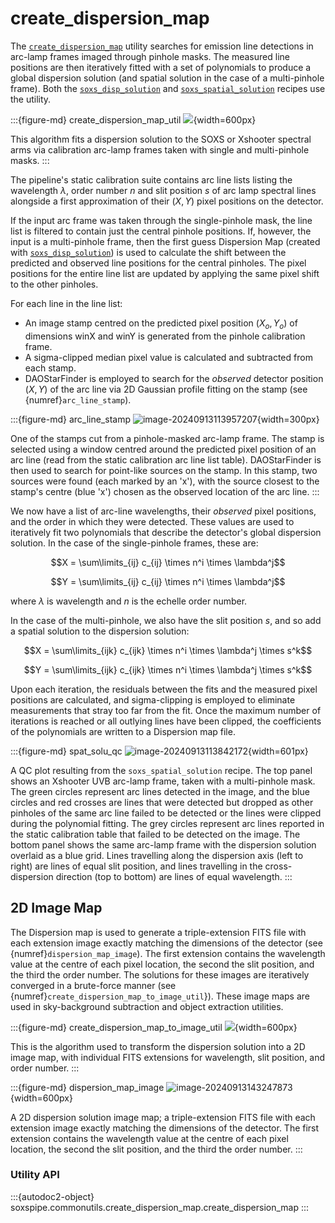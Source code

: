# create_dispersion_map

The [`create_dispersion_map`](#soxspipe.commonutils.create_dispersion_map) utility searches for emission line detections in arc-lamp frames imaged through pinhole masks. The measured line positions are then iteratively fitted with a set of polynomials to produce a global dispersion solution (and spatial solution in the case of a multi-pinhole frame). Both the [`soxs_disp_solution`](../recipes/soxs_disp_solution.md) and [`soxs_spatial_solution`](../recipes/soxs_spatial_solution.md) recipes use the utility.

:::{figure-md} create_dispersion_map_util
![](create_dispersion_map.png){width=600px}

This algorithm fits a dispersion solution to the SOXS or Xshooter spectral arms via calibration arc-lamp frames taken with single and multi-pinhole masks.
:::


The pipeline's static calibration suite contains arc line lists listing the wavelength $\lambda$, order number $n$ and slit position $s$ of arc lamp spectral lines alongside a first approximation of their ($X, Y$) pixel positions on the detector.

If the input arc frame was taken through the single-pinhole mask, the line list is filtered to contain just the central pinhole positions. If, however, the input is a multi-pinhole frame, then the first guess Dispersion Map (created with [`soxs_disp_solution`](../recipes/soxs_disp_solution.md)) is used to calculate the shift between the predicted and observed line positions for the central pinholes. The pixel positions for the entire line list are updated by applying the same pixel shift to the other pinholes.

For each line in the line list:

* An image stamp centred on the predicted pixel position ($X_o, Y_o$) of dimensions winX and winY is generated from the pinhole calibration frame.
* A sigma-clipped median pixel value is calculated and subtracted from each stamp.
* DAOStarFinder is employed to search for the *observed* detector position ($X, Y$) of the arc line via 2D Gaussian profile fitting on the stamp (see {numref}`arc_line_stamp`).

:::{figure-md} arc_line_stamp
![image-20240913113957207](../_images/image-20240913113957207.png){width=300px}

One of the stamps cut from a pinhole-masked arc-lamp frame. The stamp is selected using a window centred around the predicted pixel position of an arc line (read from the static calibration arc line list table). DAOStarFinder is then used to search for point-like sources on the stamp. In this stamp, two sources were found (each marked by an 'x'), with the source closest to the stamp's centre (blue 'x') chosen as the observed location of the arc line.
:::


We now have a list of arc-line wavelengths, their *observed* pixel positions, and the order in which they were detected. These values are used to iteratively fit two polynomials that describe the detector's global dispersion solution. In the case of the single-pinhole frames, these are:

$$X = \sum\limits_{ij} c_{ij} \times n^i \times \lambda^j$$

$$Y = \sum\limits_{ij} c_{ij} \times n^i \times \lambda^j$$

where $\lambda$ is wavelength and $n$ is the echelle order number.

In the case of the multi-pinhole, we also have the slit position $s$, and so add a spatial solution to the dispersion solution:

$$X = \sum\limits_{ijk} c_{ijk} \times n^i \times \lambda^j \times s^k$$

$$Y = \sum\limits_{ijk} c_{ijk} \times n^i \times \lambda^j \times s^k$$

Upon each iteration, the residuals between the fits and the measured pixel positions are calculated, and sigma-clipping is employed to eliminate measurements that stray too far from the fit. Once the maximum number of iterations is reached or all outlying lines have been clipped, the coefficients of the polynomials are written to a Dispersion map file.


:::{figure-md} spat_solu_qc
![image-20240913113842172](../_images/image-20240913113842172.png){width=601px}

A QC plot resulting from the `soxs_spatial_solution` recipe. The top panel shows an Xshooter UVB arc-lamp frame, taken with a multi-pinhole mask. The green circles represent arc lines detected in the image, and the blue circles and red crosses are lines that were detected but dropped as other pinholes of the same arc line failed to be detected or the lines were clipped during the polynomial fitting. The grey circles represent arc lines reported in the static calibration table that failed to be detected on the image. The bottom panel shows the same arc-lamp frame with the dispersion solution overlaid as a blue grid. Lines travelling along the dispersion axis (left to right) are lines of equal slit position, and lines travelling in the cross-dispersion direction (top to bottom) are lines of equal wavelength.
:::

## 2D Image Map




The Dispersion map is used to generate a triple-extension FITS file with each extension image exactly matching the dimensions of the detector (see {numref}`dispersion_map_image`). The first extension contains the wavelength value at the centre of each pixel location, the second the slit position, and the third the order number. The solutions for these images are iteratively converged in a brute-force manner (see {numref}`create_dispersion_map_to_image_util`}). These image maps are used in sky-background subtraction and object extraction utilities. 


:::{figure-md} create_dispersion_map_to_image_util
![](create_dispersion_map_to_image.png){width=600px}

This is the algorithm used to transform the dispersion solution into a 2D image map, with individual FITS extensions for wavelength, slit position, and order number.
:::

:::{figure-md} dispersion_map_image
![image-20240913143247873](../_images/image-20240913143247873.png){width=600px}

A 2D dispersion solution image map; a triple-extension FITS file with each extension image exactly matching the dimensions of the detector. The first extension contains the wavelength value at the centre of each pixel location, the second the slit position, and the third the order number.
:::


### Utility API

:::{autodoc2-object} soxspipe.commonutils.create_dispersion_map.create_dispersion_map
:::


